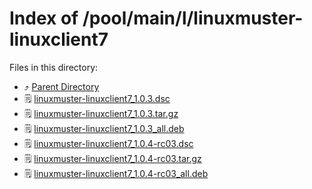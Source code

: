 
# Index of /pool/main/l/linuxmuster-linuxclient7
Files in this directory:
- ⤴ [Parent Directory](../)
- 🗒 [linuxmuster-linuxclient7_1.0.3.dsc](linuxmuster-linuxclient7_1.0.3.dsc)
- 🗒 [linuxmuster-linuxclient7_1.0.3.tar.gz](linuxmuster-linuxclient7_1.0.3.tar.gz)
- 🗒 [linuxmuster-linuxclient7_1.0.3_all.deb](linuxmuster-linuxclient7_1.0.3_all.deb)
- 🗒 [linuxmuster-linuxclient7_1.0.4-rc03.dsc](linuxmuster-linuxclient7_1.0.4-rc03.dsc)
- 🗒 [linuxmuster-linuxclient7_1.0.4-rc03.tar.gz](linuxmuster-linuxclient7_1.0.4-rc03.tar.gz)
- 🗒 [linuxmuster-linuxclient7_1.0.4-rc03_all.deb](linuxmuster-linuxclient7_1.0.4-rc03_all.deb)
